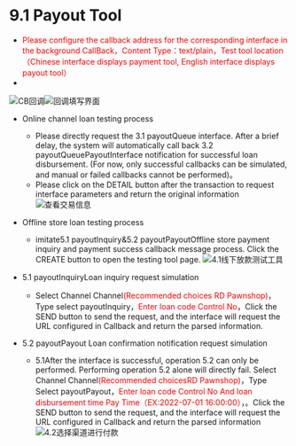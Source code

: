 # 9.1 Payout Tool

- <font color = red>Please configure the callback address for the corresponding interface in the background CallBack，Content Type：text/plain，Test tool location （Chinese interface displays payment tool, English interface displays payout tool）</font>
- 
![CB回调](/en/public/CB回调.png "Shiprock")![回调填写界面](/en/public/回调填写界面.png "Shiprock")

- Online channel loan testing process
    - Please directly request the 3.1 payoutQueue interface. After a brief delay, the system will automatically call back 3.2 payoutQueuePayoutInterface notification for successful loan disbursement. (For now, only successful callbacks can be simulated, and manual or failed callbacks cannot be performed)。
    - Please click on the DETAIL button after the transaction to request interface parameters and return the original information
![查看交易信息](/en/public/查看交易信息.png "Shiprock")

- Offline store loan testing process
    - imitate5.1 payoutInquiry&5.2 payoutPayoutOffline store payment inquiry and payment success callback message process. Click the CREATE button to open the testing tool page.
![4.1线下放款测试工具](/en/public/4.1线下放款测试工具.png "Shiprock")

- 5.1 payoutInquiryLoan inquiry request simulation

    - Select Channel Channel<font color = red>(Recommended choices RD Pawnshop)</font>，Type select payoutInquiry，<font color = red>Enter loan code Control No</font>，Click the SEND button to send the request, and the interface will request the URL configured in Callback and return the parsed information.
- 5.2 payoutPayout Loan confirmation notification request simulation
    - 5.1After the interface is successful, operation 5.2 can only be performed. Performing operation 5.2 alone will directly fail. Select Channel Channel<font color = red>(Recommended choicesRD Pawnshop)</font>，Type Select payoutPayout，<font color = red>Enter loan code Control No And loan disbursement time Pay Time（EX:2022-07-01 16:00:00）</font>，。Click the SEND button to send the request, and the interface will request the URL configured in Callback and return the parsed information
![4.2选择渠道进行付款](/en/public/4.2选择渠道进行付款.png "Shiprock")
